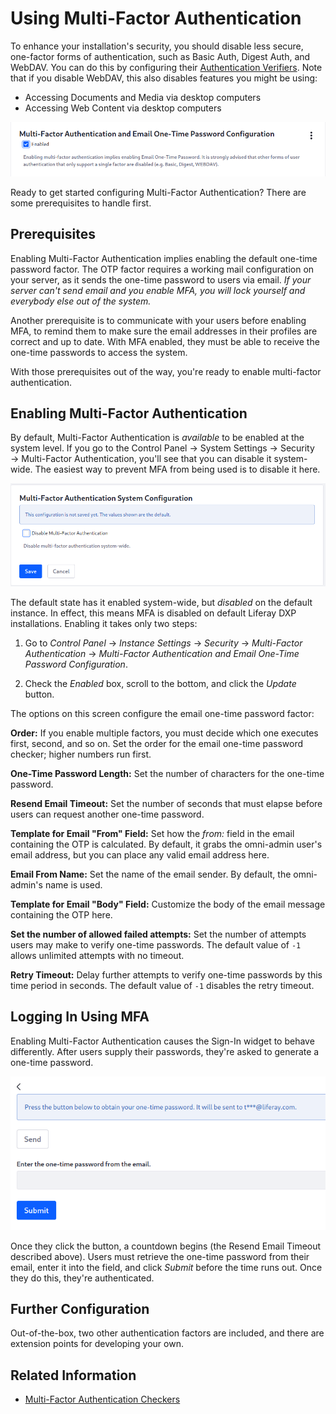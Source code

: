 # Using Multi-Factor Authentication

To enhance your installation's security, you should disable less secure, one-factor forms of authentication, such as Basic Auth, Digest Auth, and WebDAV. You can do this by configuring their [Authentication Verifiers](../securing-web-services/using-authentication-verifiers.md). Note that if you disable WebDAV, this also disables features you might be using: 

* Accessing Documents and Media via desktop computers
* Accessing Web Content via desktop computers

![Enabling Multi-Factor Authentication and One Time Passwords is a one-click operation. Just make sure the prerequisites are set up first.](./using-multi-factor-authentication/images/01.png)

Ready to get started configuring Multi-Factor Authentication? There are some prerequisites to handle first. 

## Prerequisites

Enabling Multi-Factor Authentication implies enabling the default one-time password factor. The OTP factor requires a working mail configuration on your server, as it sends the one-time password to users via email. *If your server can't send email and you enable MFA, you will lock yourself and everybody else out of the system.* 

Another prerequisite is to communicate with your users before enabling MFA, to remind them to make sure the email addresses in their profiles are correct and up to date. With MFA enabled, they must be able to receive the one-time passwords to access the system. 

With those prerequisites out of the way, you're ready to enable multi-factor authentication. 

## Enabling Multi-Factor Authentication

By default, Multi-Factor Authentication is _available_ to be enabled at the system level. If you go to the Control Panel &rarr; System Settings &rarr; Security &rarr; Multi-Factor Authentication, you'll see that you can disable it system-wide. The easiest way to prevent MFA from being used is to disable it here. 

![You can disable MFA system-wide.](./using-multi-factor-authentication/images/02.png)

The default state has it enabled system-wide, but _disabled_ on the default instance. In effect, this means MFA is disabled on default Liferay DXP installations. Enabling it takes only two steps: 

1. Go to *Control Panel* &rarr; *Instance Settings* &rarr; *Security* &rarr; *Multi-Factor Authentication* &rarr; *Multi-Factor Authentication and Email One-Time Password Configuration*. 

1. Check the *Enabled* box, scroll to the bottom, and click the *Update* button. 

The options on this screen configure the email one-time password factor: 

**Order:** If you enable multiple factors, you must decide which one executes first, second, and so on. Set the order for the email one-time password checker; higher numbers run first. 

**One-Time Password Length:** Set the number of characters for the one-time password. 

**Resend Email Timeout:** Set the number of seconds that must elapse before users can request another one-time password. 

**Template for Email "From" Field:** Set how the *from:* field in the email containing the OTP is calculated. By default, it grabs the omni-admin user's email address, but you can place any valid email address here. 

**Email From Name:** Set the name of the email sender. By default, the omni-admin's name is used. 

**Template for Email "Body" Field:** Customize the body of the email message containing the OTP here. 

**Set the number of allowed failed attempts:** Set the number of attempts users may make to verify one-time passwords. The default value of `-1` allows unlimited attempts with no timeout. 

**Retry Timeout:** Delay further attempts to verify one-time passwords by this time period in seconds. The default value of `-1` disables the retry timeout. 

## Logging In Using MFA

Enabling Multi-Factor Authentication causes the Sign-In widget to behave differently. After users supply their passwords, they're asked to generate a one-time password. 

![The Sign-In widget now requires a one-time password before users can log in.](./using-multi-factor-authentication/images/03.png)

Once they click the button, a countdown begins (the Resend Email Timeout described above). Users must retrieve the one-time password from their email, enter it into the field, and click *Submit* before the time runs out. Once they do this, they're authenticated. 

## Further Configuration

Out-of-the-box, two other authentication factors are included, and there are extension points for developing your own. 

## Related Information

* [Multi-Factor Authentication Checkers](./multi-factor-authentication-checkers.md)
